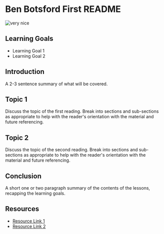 # Ben Botsford First README
![very nice](https://curriculum-content.s3.amazonaws.com/curriculum-training/se-curriculum-training-ben-botsford-readme/thumbs-up.jpeg)

## Learning Goals

- Learning Goal 1
- Learning Goal 2

## Introduction

A 2-3 sentence summary of what will be covered.

## Topic 1

Discuss the topic of the first reading. Break into sections and sub-sections as
appropriate to help with the reader's orientation with the material and future
referencing.

## Topic 2

Discuss the topic of the second reading. Break into sections and sub-sections as
appropriate to help with the reader's orientation with the material and future
referencing.

## Conclusion

A short one or two paragraph summary of the contents of the lessons, recapping
the learning goals.

## Resources

- [Resource Link 1](example.com)
- [Resource Link 2](example.com)
